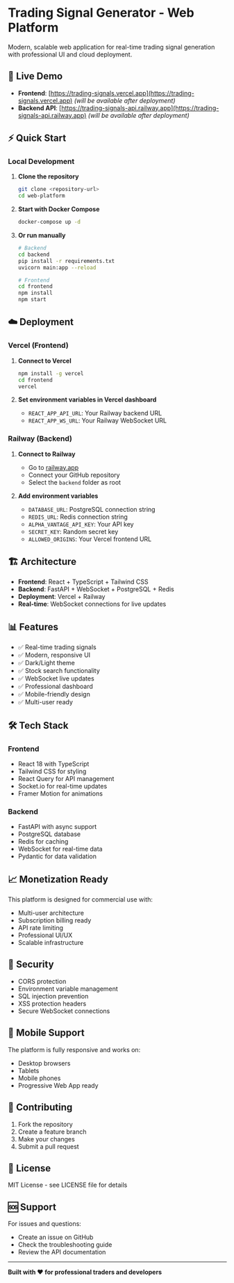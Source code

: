 # Trading Signal Generator - Web Platform

Modern, scalable web application for real-time trading signal generation with professional UI and cloud deployment.

## 🚀 Live Demo

- **Frontend**: [https://trading-signals.vercel.app](https://trading-signals.vercel.app) *(will be available after deployment)*
- **Backend API**: [https://trading-signals-api.railway.app](https://trading-signals-api.railway.app) *(will be available after deployment)*

## ⚡ Quick Start

### Local Development

1. **Clone the repository**
   ```bash
   git clone <repository-url>
   cd web-platform
   ```

2. **Start with Docker Compose**
   ```bash
   docker-compose up -d
   ```

3. **Or run manually**
   ```bash
   # Backend
   cd backend
   pip install -r requirements.txt
   uvicorn main:app --reload

   # Frontend  
   cd frontend
   npm install
   npm start
   ```

## ☁️ Deployment

### Vercel (Frontend)

1. **Connect to Vercel**
   ```bash
   npm install -g vercel
   cd frontend
   vercel
   ```

2. **Set environment variables in Vercel dashboard**
   - `REACT_APP_API_URL`: Your Railway backend URL
   - `REACT_APP_WS_URL`: Your Railway WebSocket URL

### Railway (Backend)

1. **Connect to Railway**
   - Go to [railway.app](https://railway.app)
   - Connect your GitHub repository
   - Select the `backend` folder as root

2. **Add environment variables**
   - `DATABASE_URL`: PostgreSQL connection string
   - `REDIS_URL`: Redis connection string
   - `ALPHA_VANTAGE_API_KEY`: Your API key
   - `SECRET_KEY`: Random secret key
   - `ALLOWED_ORIGINS`: Your Vercel frontend URL

## 🏗️ Architecture

- **Frontend**: React + TypeScript + Tailwind CSS
- **Backend**: FastAPI + WebSocket + PostgreSQL + Redis
- **Deployment**: Vercel + Railway
- **Real-time**: WebSocket connections for live updates

## 📊 Features

- ✅ Real-time trading signals
- ✅ Modern, responsive UI
- ✅ Dark/Light theme
- ✅ Stock search functionality
- ✅ WebSocket live updates
- ✅ Professional dashboard
- ✅ Mobile-friendly design
- ✅ Multi-user ready

## 🛠️ Tech Stack

### Frontend
- React 18 with TypeScript
- Tailwind CSS for styling
- React Query for API management
- Socket.io for real-time updates
- Framer Motion for animations

### Backend
- FastAPI with async support
- PostgreSQL database
- Redis for caching
- WebSocket for real-time data
- Pydantic for data validation

## 📈 Monetization Ready

This platform is designed for commercial use with:
- Multi-user architecture
- Subscription billing ready
- API rate limiting
- Professional UI/UX
- Scalable infrastructure

## 🔐 Security

- CORS protection
- Environment variable management
- SQL injection prevention
- XSS protection headers
- Secure WebSocket connections

## 📱 Mobile Support

The platform is fully responsive and works on:
- Desktop browsers
- Tablets
- Mobile phones
- Progressive Web App ready

## 🤝 Contributing

1. Fork the repository
2. Create a feature branch
3. Make your changes
4. Submit a pull request

## 📄 License

MIT License - see LICENSE file for details

## 🆘 Support

For issues and questions:
- Create an issue on GitHub
- Check the troubleshooting guide
- Review the API documentation

---

**Built with ❤️ for professional traders and developers**